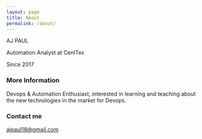 ```yaml
---
layout: page
title: About
permalink: /about/
---
```


AJ PAUL

Automation Analyst at CenITex

Since 2017

### More Information

Devops & Automation Enthusiast, interested in learning and teaching about the new technologies in the market for Devops.

### Contact me

[ajpaul18@gmail.com](mailto:email@domain.com)
